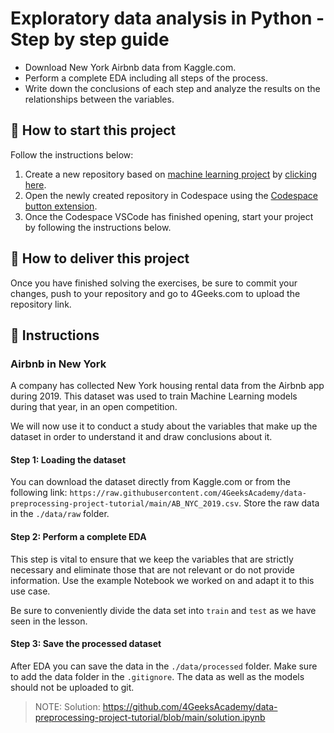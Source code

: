 <!-- hide -->
# Exploratory data analysis in Python - Step by step guide
<!-- endhide -->

- Download New York Airbnb data from Kaggle.com.
- Perform a complete EDA including all steps of the process.
- Write down the conclusions of each step and analyze the results on the relationships between the variables.

## 🌱  How to start this project

Follow the instructions below:

1. Create a new repository based on [machine learning project](https://github.com/4GeeksAcademy/machine-learning-python-template/generate) by [clicking here](https://github.com/4GeeksAcademy/machine-learning-python-template).
2. Open the newly created repository in Codespace using the [Codespace button extension](https://docs.github.com/en/codespaces/developing-in-codespaces/creating-a-codespace-for-a-repository#creating-a-codespace-for-a-repository).
3. Once the Codespace VSCode has finished opening, start your project by following the instructions below.

## 🚛 How to deliver this project

Once you have finished solving the exercises, be sure to commit your changes, push to your repository and go to 4Geeks.com to upload the repository link.

## 📝 Instructions

### Airbnb in New York

A company has collected New York housing rental data from the Airbnb app during 2019. This dataset was used to train Machine Learning models during that year, in an open competition.

We will now use it to conduct a study about the variables that make up the dataset in order to understand it and draw conclusions about it.

#### Step 1: Loading the dataset

You can download the dataset directly from Kaggle.com or from the following link: `https://raw.githubusercontent.com/4GeeksAcademy/data-preprocessing-project-tutorial/main/AB_NYC_2019.csv`. Store the raw data in the `./data/raw` folder.

#### Step 2: Perform a complete EDA

This step is vital to ensure that we keep the variables that are strictly necessary and eliminate those that are not relevant or do not provide information. Use the example Notebook we worked on and adapt it to this use case.

Be sure to conveniently divide the data set into `train` and `test` as we have seen in the lesson.

#### Step 3: Save the processed dataset

After EDA you can save the data in the `./data/processed` folder. Make sure to add the data folder in the `.gitignore`. The data as well as the models should not be uploaded to git.

> NOTE: Solution: https://github.com/4GeeksAcademy/data-preprocessing-project-tutorial/blob/main/solution.ipynb
